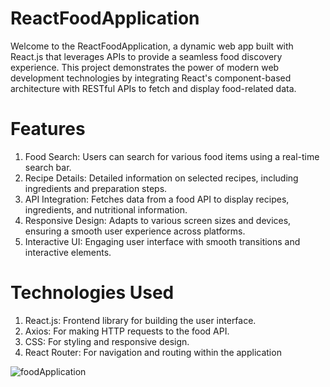 # ReactFoodApplication
Welcome to the ReactFoodApplication, a dynamic web app built with React.js that leverages APIs to provide a seamless food discovery experience. This project demonstrates the power of modern web development technologies by integrating React's component-based architecture with RESTful APIs to fetch and display food-related data.

# Features
1) Food Search: Users can search for various food items using a real-time search bar.
2) Recipe Details: Detailed information on selected recipes, including ingredients and preparation steps.
3) API Integration: Fetches data from a food API to display recipes, ingredients, and nutritional information.
4) Responsive Design: Adapts to various screen sizes and devices, ensuring a smooth user experience across platforms.
5) Interactive UI: Engaging user interface with smooth transitions and interactive elements.

# Technologies Used
1) React.js: Frontend library for building the user interface.
2) Axios: For making HTTP requests to the food API.
3) CSS: For styling and responsive design.
4) React Router: For navigation and routing within the application

![foodApplication](https://github.com/user-attachments/assets/00b088b8-ab77-4415-8ee6-bdb05bf44919)
